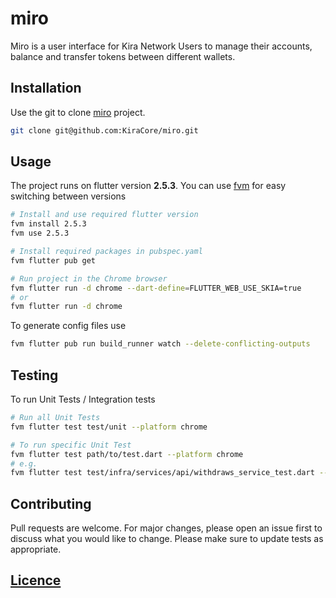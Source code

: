 # miro

Miro is a user interface for Kira Network Users to manage their accounts, balance and transfer tokens between different wallets.

## Installation

Use the git to clone [miro](https://github.com/KiraCore/miro) project.

```bash
git clone git@github.com:KiraCore/miro.git
```

## Usage

The project runs on flutter version **2.5.3**. You can use [fvm](https://fvm.app/docs/getting_started/installation) for easy switching between versions

```bash
# Install and use required flutter version
fvm install 2.5.3
fvm use 2.5.3

# Install required packages in pubspec.yaml
fvm flutter pub get

# Run project in the Chrome browser
fvm flutter run -d chrome --dart-define=FLUTTER_WEB_USE_SKIA=true
# or
fvm flutter run -d chrome
```

To generate config files use

```bash
fvm flutter pub run build_runner watch --delete-conflicting-outputs
```

## Testing

To run Unit Tests / Integration tests

```bash
# Run all Unit Tests
fvm flutter test test/unit --platform chrome

# To run specific Unit Test
fvm flutter test path/to/test.dart --platform chrome
# e.g.
fvm flutter test test/infra/services/api/withdraws_service_test.dart --platform chrome
```

## Contributing

Pull requests are welcome. For major changes, please open an issue first to discuss what you would like to change. Please make sure to update tests as appropriate.

## [Licence](./LICENSE.md)